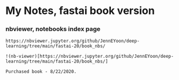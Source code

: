 # My Notes, fastai book version  

### nbviewer, notebooks index page
    https://nbviewer.jupyter.org/github/JennEYoon/deep-learning/tree/main/fastai-20/book_nbs/   
    
    !(nb-viewer)[https://nbviewer.jupyter.org/github/JennEYoon/deep-learning/tree/main/fastai-20/book_nbs/]

    Purchased book - 8/22/2020.  
